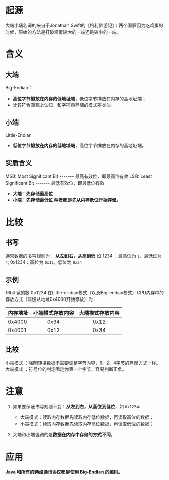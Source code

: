 # 起源
大端小端名词的来自于Jonathan Swift的《格利佛游记》：两个国家因为吃鸡蛋的时候，原始的方法是打破鸡蛋较大的一端还是较小的一端。

# 含义
## 大端
Big-Endian：
- **高位字节排放在内存的低地址端**，低位字节排放在内存的高地址端；
- 比较符合直观上认知，和字符串存储的模式差类似。

## 小端
Little-Endian
- **低位字节排放在内存的低地址端**，高位字节排放在内存的高地址端。

## 实质含义
MSB: Most Significant Bit ------- 最高有效位，即最高位有效
LSB: Least Significant Bit ------- 最低有效位，即最低位有效

- **大端：先存储最高位**
- **小端：先存储最低位**
**两者都是先从内存低位开始存储。**


# 比较
## 书写
通常数据的书写规则为：
**从左到右，从高到低**
如 
1234 ：最高位为 `1`，最低位为 `4`;
0x1234：高位为 `0x12`，低位为 `0x34`


## 示例

16bit 宽的数 0x1234 在Little-endian模式（以及Big-endian模式）CPU内存中的存放方式（假设从地址0x4000开始存放）为：

| 内存地址  | 小端模式存放内容 | 大端模式存放内容   |
| :---     |    :----:   |    :---: |
| 0x4000   | 0x34       | 0x12  |
| 0x4001   | 0x12        | 0x34   |

## 比较
小端模式 ：强制转换数据不需要调整字节内容，1、2、4字节的存储方式一样。  
大端模式 ：符号位的判定固定为第一个字节，容易判断正负。

# 注意
1. 如果要保证书写规则不变：**从左到右，从高位到低位**，如 `0x1234`:
	- 大端模式：读取内存数据先读取内存低位数据，再读取高位的数据；
	- 小端模式：读取内存数据先读取内存高位数据，再读取低位的数据；

2. 大端和小端强调的是**数据在内存中存储的方式不同**。

# 应用
**Java 和所有的网络通讯协议都是使用 Big-Endian 的编码。**